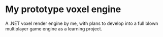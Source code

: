 # My prototype voxel engine
A .NET voxel render engine by me, with plans to develop into a full blown multiplayer game engine as a learning project.
